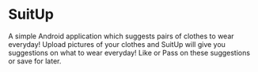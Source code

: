 # SuitUp
A simple Android application which suggests pairs of clothes to wear everyday!
Upload pictures of your clothes and SuitUp will give you suggestions on what to wear everyday!
Like or Pass on these suggestions or save for later.
